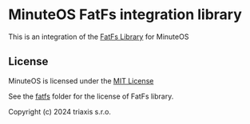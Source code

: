 # MinuteOS FatFs integration library

This is an integration of the [FatFs Library](http://elm-chan.org/fsw/ff/)
for MinuteOS

## License

MinuteOS is licensed under the [MIT License](./LICENSE.txt)

See the [fatfs](./fatfs) folder for the license of FatFs library.

Copyright (c) 2024 triaxis s.r.o.
